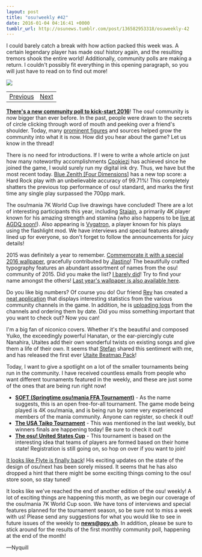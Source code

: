 ```yaml
---
layout: post
title: "osu!weekly #42"
date: 2016-01-04 04:16:41 +0000
tumblr_url: http://osunews.tumblr.com/post/136582953318/osuweekly-42
---
```


I could barely catch a break with how action packed this week was. A certain legendary player has made osu! history again, and the resulting tremors shook the entire world! Additionally, community polls are making a return. I couldn't possibly fit everything in this opening paragraph, so you will just have to read on to find out more!

![](/wiki/shared/news/banners/weekly_2.png)
<table width="100%"><tr><td align="left"><a href="https://osu.ppy.sh/home/news/2015-12-28-osuweekly-41">Previous</a></td>
<td align="right"><a href="https://osu.ppy.sh/home/news/2016-01-11-osuweekly-43">Next</a></td>
</tr></table>

**[There's a new community poll to kick-start 2016](https://osu.ppy.sh/community/forums/topics/404210)**! The osu! community is now bigger than ever before. In the past, people were drawn to the secrets of circle clicking through word of mouth and peeking over a friend's shoulder. Today, many [prominent figures](https://osu.ppy.sh/home/news/2015-10-19-osuweekly-32) and sources helped grow the community into what it is now. How did you hear about the game? Let us know in the thread!

There is no need for introductions. If I were to write a whole article on just how many noteworthy accomplishments [Cookiezi](https://osu.ppy.sh/users/124493) has achieved since he joined the game, I would surely run my digital ink dry. Thus, we have but the most recent today. [Blue Zenith [Four Dimensions]](https://osu.ppy.sh/beatmaps/658127) has a new top score: a Hard Rock play with an unbelievable accuracy of 99.71%! This completely shatters the previous top performance of osu! standard, and marks the first time any single play surpassed the 700pp mark.   

The osu!mania 7K World Cup live drawings have concluded! There are a lot of interesting participants this year, including [Staiain](https://osu.ppy.sh/users/Staiain), a primarily 4K player known for his amazing strength and stamina (who also happens to be [live at AGDQ soon!](https://gamesdonequick.com/schedule)). Also appearing is [Vygatron](https://osu.ppy.sh/users/Vygatron), a player known for his plays using the flashlight mod. We have interviews and special features already lined up for everyone, so don't forget to follow the announcements for juicy details!

2015 was definitely a year to remember. [Commemorate it with a special 2016 wallpaper](https://osu.ppy.sh/community/forums/topics/400982), gracefully contributed by [Jlastino](https://osu.ppy.sh/users/1556937)! The beautifully crafted typography features an abundant assortment of names from the osu! community of 2015. Did you make the list? [I barely did](http://nyquill.s-ul.eu/ftuV1uLC)! Try to find your name amongst the others!  [Last year's wallpaper is also available here](https://osu.ppy.sh/community/forums/topics/266866).

Do you like big numbers? Of course you do! Our friend [Rey](https://osu.ppy.sh/users/1896725) has created a [neat application](http://reyie.cf/alltime/index.php) that displays interesting statistics from the various community channels in the game. In addition, he is [uploading logs](http://reyie.cf/irc-logger/index.php) from the channels and ordering them by date. Did you miss something important that you want to check out? Now you can!

I'm a big fan of niconico covers. Whether it's the beautiful and composed Yuiko, the exceedingly powerful Hanatan, or the ear-piercingly cute Nanahira, Utaites add their own wonderful twists on existing songs and give them a life of their own. It seems that [Stefan](https://osu.ppy.sh/users/stefan) shared this sentiment with me, and has released the first ever [Utaite Beatmap Pack](https://osu.ppy.sh/p/packlist?t=a)!

Today, I want to give a spotlight on a lot of the smaller tournaments being run in the community. I have received countless emails from people who want different tournaments featured in the weekly, and these are just some of the ones that are being run right now!

+ **[SOFT (Springtime osu!mania FFA Tournament)](https://osu.ppy.sh/community/forums/topics/402976&start=0)** - As the name suggests, this is an open free-for-all tournament.  The game mode being played is 4K osu!mania, and is being run by some very experienced members of the mania community. Anyone can register, so check it out!
+ **[The USA Taiko Tournament](https://osu.ppy.sh/community/forums/topics/378243/start=0)** - This was mentioned in the last weekly, but winners finals are happening today! Be sure to check it out!
+ **[The osu! United States Cup](https://osu.ppy.sh/community/forums/topics/402641)** - This tournament is based on the interesting idea that teams of players are formed based on their home state! Registration is still going on, so hop on over if you want to join!

[It looks like Flyte is finally back](https://next.ppy.sh/post/135898100223/ah-its-good-to-be-back-in-tokyo-i-just-got-back)! His exciting updates on the state of the design of osu!next has been sorely missed. It seems that he has also dropped a hint that there might be some exciting things coming to the osu! store soon, so stay tuned!

It looks like we've reached the end of another edition of the osu! weekly! A lot of exciting things are happening this month, as we begin our coverage of the osu!mania 7K World Cup soon. We have tons of interviews and special features planned for the tournament season, so be sure not to miss a week with us! Please send any suggestions for what you would like to see in future issues of the weekly to **[news@ppy.sh](mailto:news@ppy.sh)**. In addition, please be sure to stick around for the results of the first monthly community poll, happening at the end of the month!

—Nyquill
